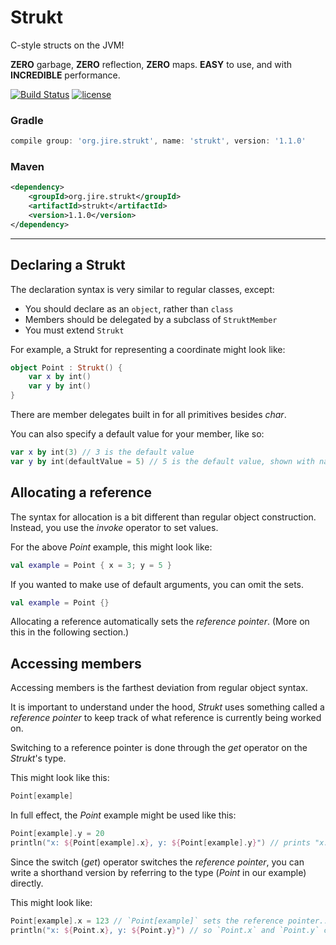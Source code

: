 # Strukt
C-style structs on the JVM!

**ZERO** garbage, **ZERO** reflection, **ZERO** maps. **EASY** to use, and with **INCREDIBLE** performance.

[![Build Status](https://travis-ci.org/Jire/Strukt.svg?branch=master)](https://travis-ci.org/Jire/Strukt)
[![license](https://img.shields.io/github/license/Jire/Strukt.svg)](https://github.com/Jire/Strukt/blob/master/LICENSE.txt)

### Gradle

```groovy
compile group: 'org.jire.strukt', name: 'strukt', version: '1.1.0'
```

### Maven

```xml
<dependency>
    <groupId>org.jire.strukt</groupId>
    <artifactId>strukt</artifactId>
    <version>1.1.0</version>
</dependency>
```

---

## Declaring a Strukt

The declaration syntax is very similar to regular classes, except:

* You should declare as an `object`, rather than `class`
* Members should be delegated by a subclass of `StruktMember`
* You must extend `Strukt`

For example, a Strukt for representing a coordinate might look like:

```kotlin
object Point : Strukt() {
	var x by int()
	var y by int()
}
```

There are member delegates built in for all primitives besides _char_.

You can also specify a default value for your member, like so:

```kotlin
var x by int(3) // 3 is the default value
var y by int(defaultValue = 5) // 5 is the default value, shown with named arguments
```

## Allocating a reference

The syntax for allocation is a bit different than regular object construction.
Instead, you use the _invoke_ operator to set values.

For the above _Point_ example, this might look like:

```kotlin
val example = Point { x = 3; y = 5 }
```

If you wanted to make use of default arguments, you can omit the sets.

```kotlin
val example = Point {}
```

Allocating a reference automatically sets the _reference pointer_. (More on this in the following section.)

## Accessing members

Accessing members is the farthest deviation from regular object syntax.

It is important to understand under the hood, _Strukt_ uses something called a _reference pointer_
to keep track of what reference is currently being worked on.

Switching to a reference pointer is done through the _get_ operator on the _Strukt_'s type.

This might look like this:

```kotlin
Point[example]
```

In full effect, the _Point_ example might be used like this:

```kotlin
Point[example].y = 20
println("x: ${Point[example].x}, y: ${Point[example].y}") // prints "x: 3, y: 20"
```

Since the switch (_get_) operator switches the _reference pointer_, you can write
a shorthand version by referring to the type (_Point_ in our example) directly.

This might look like:

```kotlin
Point[example].x = 123 // `Point[example]` sets the reference pointer...
println("x: ${Point.x}, y: ${Point.y}") // so `Point.x` and `Point.y` can be referred to directly
```